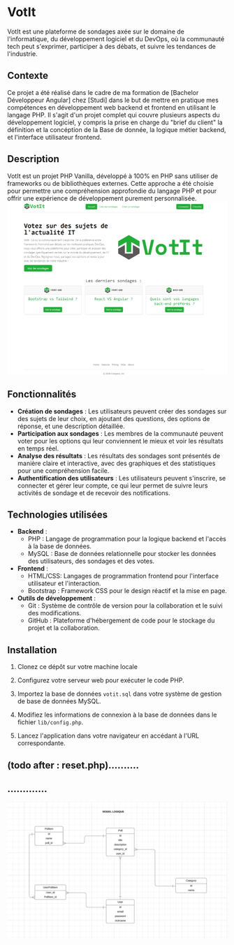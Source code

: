 # VotIt

VotIt est une plateforme de sondages axée sur le domaine de l'informatique, du développement logiciel et du DevOps, où la communauté tech peut s'exprimer, participer à des débats, et suivre les tendances de l'industrie.

## Contexte

Ce projet a été réalisé dans le cadre de ma formation de [Bachelor Développeur Angular] chez [Studi] dans le but de mettre en pratique mes compétences en développement web backend et frontend en utilisant le langage PHP.
Il s'agit d'un projet complet qui couvre plusieurs aspects du développement logiciel, y compris la prise en charge du "brief du client" la définition et la concéption de la Base de donnée, la logique métier backend, et l'interface utilisateur frontend.

## Description

VotIt est un projet PHP Vanilla, développé à 100% en PHP sans utiliser de frameworks ou de bibliothèques externes. Cette approche a été choisie pour permettre une compréhension approfondie du langage PHP et pour offrir une expérience de développement purement personnalisée.
![alt text](image.png)
## Fonctionnalités

- **Création de sondages** : Les utilisateurs peuvent créer des sondages sur des sujets de leur choix, en ajoutant des questions, des options de réponse, et une description détaillée.
- **Participation aux sondages** : Les membres de la communauté peuvent voter pour les options qui leur conviennent le mieux et voir les résultats en temps réel.
- **Analyse des résultats** : Les résultats des sondages sont présentés de manière claire et interactive, avec des graphiques et des statistiques pour une compréhension facile.
- **Authentification des utilisateurs** : Les utilisateurs peuvent s'inscrire, se connecter et gérer leur compte, ce qui leur permet de suivre leurs activités de sondage et de recevoir des notifications.

## Technologies utilisées

- **Backend** :
  - PHP : Langage de programmation pour la logique backend et l'accès à la base de données.
  - MySQL : Base de données relationnelle pour stocker les données des utilisateurs, des sondages et des votes.
- **Frontend** :
  - HTML/CSS: Langages de programmation frontend pour l'interface utilisateur et l'interaction.
  - Bootstrap : Framework CSS pour le design réactif et la mise en page.
- **Outils de développement** :
  - Git : Système de contrôle de version pour la collaboration et le suivi des modifications.
  - GitHub : Plateforme d'hébergement de code pour le stockage du projet et la collaboration.

## Installation

1. Clonez ce dépôt sur votre machine locale

2. Configurez votre serveur web pour exécuter le code PHP.
3. Importez la base de données `votit.sql` dans votre système de gestion de base de données MySQL.
4. Modifiez les informations de connexion à la base de données dans le fichier `lib/config.php`.
5. Lancez l'application dans votre navigateur en accédant à l'URL correspondante.

## (todo after : reset.php)..........


## .............
![alt text](image-1.png)
